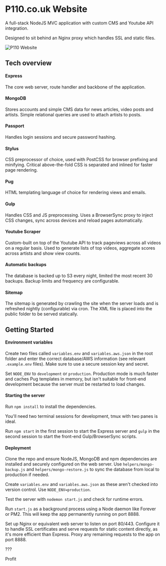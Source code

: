 # P110.co.uk Website
A full-stack NodeJS MVC application with custom CMS and Youtube API integration. 

Designed to sit behind an Nginx proxy which handles SSL and static files.

![P110 Website](https://s3.eu-west-2.amazonaws.com/p110/p110-media-website.jpg)

## Tech overview

#### Express
The core web server, route handler and backbone of the application.

#### MongoDB
Stores accounts and simple CMS data for news articles, video posts and artists. Simple relational queries are used to attach artists to posts.

#### Passport
Handles login sessions and secure password hashing.

#### Stylus
CSS preprocessor of choice, used with PostCSS for browser prefixing and minifying. Critical above-the-fold CSS is separated and inlined for faster page rendering.

#### Pug
HTML templating language of choice for rendering views and emails.

#### Gulp
Handles CSS and JS preprocessing. Uses a BrowserSync proxy to inject CSS changes, sync across devices and reload pages automatically.

#### Youtube Scraper
Custom-built on top of the Youtube API to track pageviews across all videos on a regular basis. Used to generate lists of top videos, aggregate scores across artists and show view counts.

#### Automatic backups
The database is backed up to S3 every night, limited the most recent 30 backups. Backup limits and frequency are configurable.

#### Sitemap
The sitemap is generated by crawling the site when the server loads and is refreshed nightly (configurable) via cron. The XML file is placed into the public folder to be served statically.


## Getting Started

#### Environment variables
Create two files called `variables.env` and `variables.aws.json` in the root folder and enter the correct database/AWS information (see relevant `.example.env` files). Make sure to use a secure session key and secret.

Set `NODE_ENV` to `development` or `production`. Production mode is much faster and caches Pug templates in memory, but isn't suitable for front-end development because the server must be restarted to load changes.

#### Starting the server
Run `npm install` to install the dependencies.

You'll need two terminal sessions for development, tmux with two panes is ideal.

Run `npm start` in the first session to start the Express server and `gulp` in the second session to start the front-end Gulp/BrowserSync scripts.

#### Deployment
Clone the repo and ensure NodeJS, MongoDB and npm dependencies are installed and securely configured on the web server. Use `helpers/mongo-backup.js` and `helpers/mongo-restore.js` to sync the database from local to production if needed.

Create `variables.env` and `variables.aws.json` as these aren't checked into version control. Use `NODE_ENV=production`.

Test the server with `nodemon start.js` and check for runtime errors.

Run `start.js` as a background process using a Node daemon like Forever or PM2. This will keep the app permanently running on port 8888.

Set up Nginx or equivalent web server to listen on port 80/443. Configure it to handle SSL certificates and serve requests for static content directly, as it's more efficient than Express. Proxy any remaining requests to the app on port 8888.

???

Profit